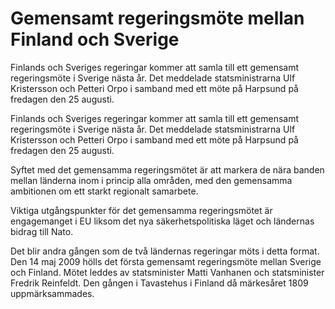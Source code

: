 # Gemensamt regeringsmöte mellan Finland och Sverige

Finlands och Sveriges regeringar kommer att samla till ett gemensamt regeringsmöte i Sverige nästa år. Det meddelade statsministrarna Ulf Kristersson och Petteri Orpo i samband med ett möte på Harpsund på fredagen den 25 augusti.

Finlands och Sveriges regeringar kommer att samla till ett gemensamt regeringsmöte i Sverige nästa år. Det meddelade statsministrarna Ulf Kristersson och Petteri Orpo i samband med ett möte på Harpsund på fredagen den 25 augusti.

Syftet med det gemensamma regeringsmötet är att markera de nära banden mellan länderna inom i princip alla områden, med den gemensamma ambitionen om ett starkt regionalt samarbete.

Viktiga utgångspunkter för det gemensamma regeringsmötet är engagemanget i EU liksom det nya säkerhetspolitiska läget och ländernas bidrag till Nato.

Det blir andra gången som de två ländernas regeringar möts i detta format. Den 14 maj 2009 hölls det första gemensamt regeringsmöte mellan Sverige och Finland. Mötet leddes av statsminister Matti Vanhanen och statsminister Fredrik Reinfeldt. Den gången i Tavastehus i Finland då märkesåret 1809 uppmärksammades.
